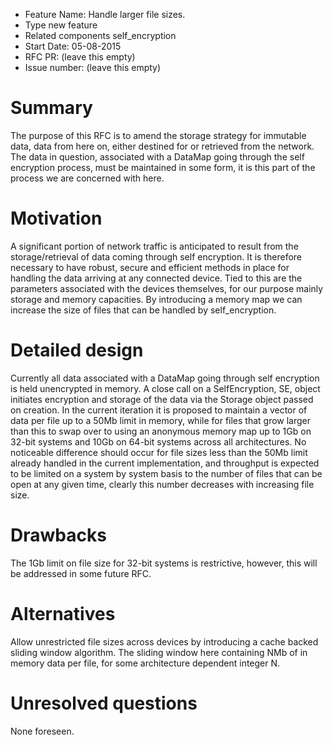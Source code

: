 - Feature Name: Handle larger file sizes.
- Type new feature
- Related components self_encryption
- Start Date: 05-08-2015
- RFC PR: (leave this empty)
- Issue number: (leave this empty)

# Summary

The purpose of this RFC is to amend the storage strategy for immutable data, data from here on, either destined for or retrieved from the network. The data in question, associated with a DataMap going through the self encryption process, must be maintained in some form, it is this part of the process we are concerned with here.

# Motivation

A significant portion of network traffic is anticipated to result from the storage/retrieval of data coming through self encryption. It is therefore necessary to have robust, secure and efficient methods in place for handling the data arriving at any connected device. Tied to this are the parameters associated with the devices themselves, for our purpose mainly storage and memory capacities. By introducing a memory map we can increase the size of files that can be handled by self_encryption.

# Detailed design

Currently all data associated with a DataMap going through self encryption is held unencrypted in memory. A close call on a SelfEncryption, SE, object initiates encryption and storage of the data via the Storage object passed on creation. In the current iteration it is proposed to maintain a vector of data per file up to a 50Mb limit in memory, while for files that grow larger than this to swap over to using an anonymous memory map up to 1Gb on 32-bit systems and 10Gb on 64-bit systems across all architectures. No noticeable difference should occur for file sizes less than the 50Mb limit already handled in the current implementation, and throughput is expected to be limited on a system by system basis to the number of files that can be open at any given time, clearly this number decreases with increasing file size.    

# Drawbacks

The 1Gb limit on file size for 32-bit systems is restrictive, however, this will be addressed in some future RFC.

# Alternatives

Allow unrestricted file sizes across devices by introducing a cache backed sliding window algorithm. The sliding window here containing NMb of in memory data per file, for some architecture dependent integer N. 

# Unresolved questions

None foreseen.
